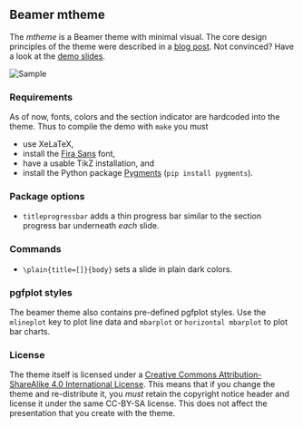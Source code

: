 ## Beamer mtheme

The *mtheme* is a Beamer theme with minimal visual. The core design principles
of the theme were described in a [blog post](http://bloerg.net/2014/09/20/a-modern-beamer-theme.html).
Not convinced?  Have a look at the [demo slides](demo.pdf).


![Sample](http://i.imgur.com/wP4uGbS.png)


### Requirements

As of now, fonts, colors and the section indicator are hardcoded into the theme.
Thus to compile the demo with `make` you must

* use XeLaTeX,
* install the [Fira Sans](https://github.com/mozilla/Fira) font,
* have a usable TikZ installation, and
* install the Python package [Pygments](http://pygments.org/) (`pip install pygments`).

### Package options

* `titleprogressbar` adds a thin progress bar similar to the section progress
  bar underneath *each* slide.


### Commands

* `\plain{title=[]}{body}` sets a slide in plain dark colors.


### pgfplot styles

The beamer theme also contains pre-defined pgfplot styles. Use the `mlineplot`
key to plot line data and `mbarplot` or `horizontal mbarplot` to plot bar
charts.


### License

The theme itself is licensed under a [Creative Commons Attribution-ShareAlike
4.0 International License](http://creativecommons.org/licenses/by-sa/4.0/). This
means that if you change the theme and re-distribute it, you *must* retain the
copyright notice header and license it under the same CC-BY-SA license. This
does not affect the presentation that you create with the theme.
